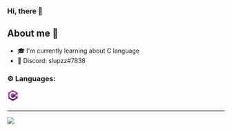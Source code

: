 ### Hi, there 👋

## About me 📌

- 🎓 I'm currently learning about C language
- 🌙 Discord: slupzz#7838

### ⚙️ Languages:

<img align="left" alt="C#" width="26px" src="https://raw.githubusercontent.com/devicons/devicon/master/icons/csharp/csharp-original.svg" />

<br />
<br />

---
<img src="https://external-content.duckduckgo.com/iu/?u=https%3A%2F%2F78.media.tumblr.com%2F8752f953fb24373c8fed70070ea7d8d2%2Ftumblr_ocf3dmHxku1tsu56mo2_500.gif&f=1&nofb=1">
